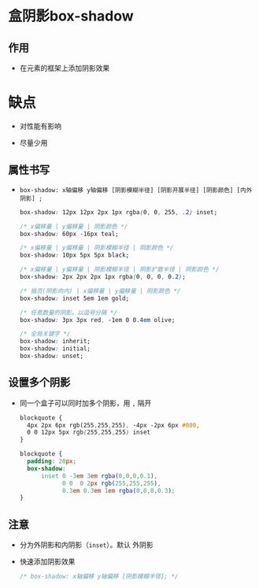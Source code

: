 # 盒阴影box-shadow

## 作用

- 在元素的框架上添加阴影效果

# 缺点

- 对性能有影响

- 尽量少用

## 属性书写

- `box-shadow: x轴偏移 y轴偏移 [阴影模糊半径] [阴影开展半径] [阴影颜色] [内外阴影] ;`

    ```css
    box-shadow: 12px 12px 2px 1px rgba(0, 0, 255, .2) inset;
    ```

    ```css
    /* x偏移量 | y偏移量 | 阴影颜色 */
    box-shadow: 60px -16px teal;

    /* x偏移量 | y偏移量 | 阴影模糊半径 | 阴影颜色 */
    box-shadow: 10px 5px 5px black;

    /* x偏移量 | y偏移量 | 阴影模糊半径 | 阴影扩散半径 | 阴影颜色 */
    box-shadow: 2px 2px 2px 1px rgba(0, 0, 0, 0.2);

    /* 插页(阴影向内) | x偏移量 | y偏移量 | 阴影颜色 */
    box-shadow: inset 5em 1em gold;

    /* 任意数量的阴影，以逗号分隔 */
    box-shadow: 3px 3px red, -1em 0 0.4em olive;

    /* 全局关键字 */
    box-shadow: inherit;
    box-shadow: initial;
    box-shadow: unset;
    ```

## 设置多个阴影

- 同一个盒子可以同时加多个阴影，用 `,` 隔开

    ```css
    blockquote {
      4px 2px 6px rgb(255,255,255), -4px -2px 6px #000,
      0 0 12px 5px rgb(255,255,255) inset
    }
    ```

    ```css
    blockquote {
      padding: 20px;
      box-shadow:
          inset 0 -3em 3em rgba(0,0,0,0.1),
                0 0  0 2px rgb(255,255,255),
                0.3em 0.3em 1em rgba(0,0,0,0.3);
    }
    ```

## 注意

- 分为外阴影和内阴影（`inset`）。默认 外阴影

- 快速添加阴影效果

    ```css
    /* box-shadow: x轴偏移 y轴偏移 [阴影模糊半径]; */
    ```
